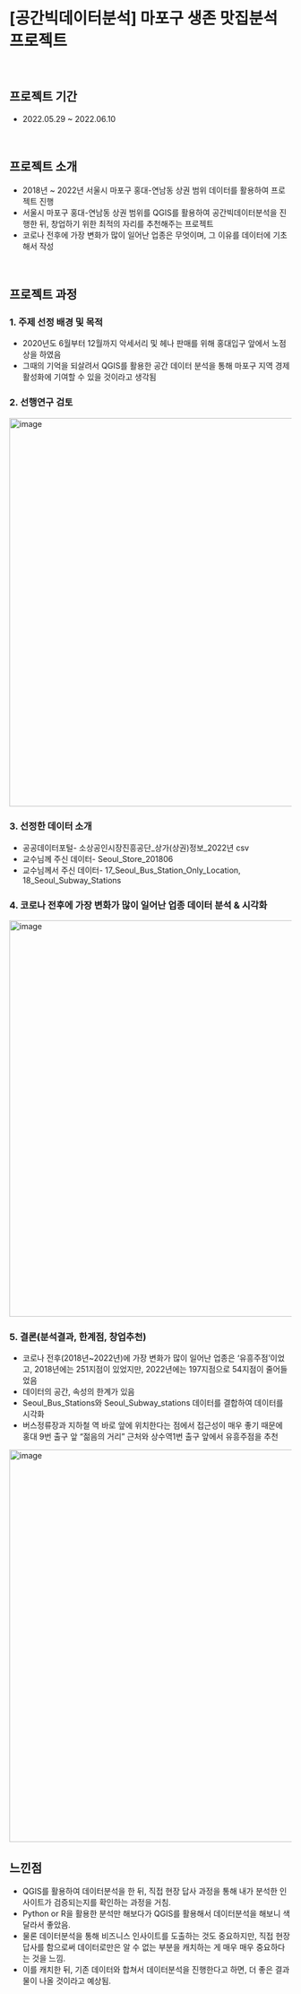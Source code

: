 # [공간빅데이터분석] 마포구 생존 맛집분석 프로젝트

<br>

## 프로젝트 기간
- 2022.05.29 ~ 2022.06.10

<br>

## 프로젝트 소개 

* 2018년 ~ 2022년 서울시 마포구 홍대-연남동 상권 범위 데이터를 활용하여 프로젝트 진행
* 서울시 마포구 홍대-연남동 상권 범위를 QGIS를 활용하여 공간빅데이터분석을 진행한 뒤, 창업하기 위한 최적의 자리를 추천해주는 프로젝트
* 코로나 전후에 가장 변화가 많이 일어난 업종은 무엇이며, 그 이유를 데이터에 기초해서 작성

<br>

## 프로젝트 과정

### 1. 주제 선정 배경 및 목적
* 2020년도 6월부터 12월까지 악세서리 및 헤나 판매를 위해 홍대입구 앞에서 노점상을 하였음
* 그때의 기억을 되살려서 QGIS를 활용한 공간 데이터 분석을 통해 마포구 지역 경제 활성화에 기여할 수 있을 것이라고 생각됨

### 2. 선행연구 검토
<img width="693" alt="image" src="https://github.com/ge0nha0/Projects/assets/100743813/78e60bb2-fbba-49c5-97da-eb42aa844e2c">

### 3. 선정한 데이터 소개
- 공공데이터포털- 소상공인시장진흥공단_상가(상권)정보_2022년 csv
- 교수님께 주신 데이터- Seoul_Store_201806
- 교수님께서 주신 데이터- 17_Seoul_Bus_Station_Only_Location, 18_Seoul_Subway_Stations

### 4. 코로나 전후에 가장 변화가 많이 일어난 업종 데이터 분석 & 시각화
<img width="707" alt="image" src="https://github.com/ge0nha0/Projects/assets/100743813/3e7a28cc-1756-4f01-ae67-1172dbabd92b">

### 5. 결론(분석결과, 한계점, 창업추천)
- 코로나 전후(2018년~2022년)에 가장 변화가 많이 일어난 업종은 ‘유흥주점’이었고, 2018년에는 251지점이 있었지만, 2022년에는 197지점으로 54지점이 줄어들었음
- 데이터의 공간, 속성의  한계가 있음
- Seoul_Bus_Stations와 Seoul_Subway_stations 데이터를 결합하여 데이터를 시각화
- 버스정류장과 지하철 역 바로 앞에 위치한다는 점에서 접근성이 매우 좋기 때문에 홍대 9번 출구 앞 “젊음의 거리” 근처와 상수역1번 출구 앞에서 유흥주점을 추천
    
<img width="700" alt="image" src="https://github.com/ge0nha0/Projects/assets/100743813/9fa98f4e-bc77-4a58-b377-c71e5dc87f7b">


<br>

## 느낀점

- QGIS를 활용하여 데이터분석을 한 뒤, 직접 현장 답사 과정을 통해 내가 분석한 인사이트가 검증되는지를 확인하는 과정을 거침.
- Python or R을 활용한 분석만 해보다가 QGIS를 활용해서 데이터분석을 해보니 색달라서 좋았음.
- 물론 데이터분석을 통해 비즈니스 인사이트를 도출하는 것도 중요하지만, 직접 현장 답사를 함으로써 데이터로만은 알 수 없는 부분을 캐치하는 게 매우 매우 중요하다는 것을 느낌.
- 이를 캐치한 뒤, 기존 데이터와 합쳐서 데이터분석을 진행한다고 하면, 더 좋은 결과물이 나올 것이라고 예상됨. 
